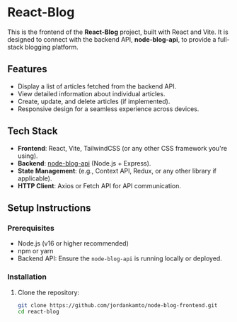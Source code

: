 # React-Blog

This is the frontend of the **React-Blog** project, built with React and Vite. It is designed to connect with the backend API, **node-blog-api**, to provide a full-stack blogging platform.

## Features

- Display a list of articles fetched from the backend API.
- View detailed information about individual articles.
- Create, update, and delete articles (if implemented).
- Responsive design for a seamless experience across devices.

## Tech Stack

- **Frontend**: React, Vite, TailwindCSS (or any other CSS framework you're using).
- **Backend**: [node-blog-api](https://github.com/jordankamto/node-blog-api) (Node.js + Express).
- **State Management**: (e.g., Context API, Redux, or any other library if applicable).
- **HTTP Client**: Axios or Fetch API for API communication.

## Setup Instructions

### Prerequisites

- Node.js (v16 or higher recommended)
- npm or yarn
- Backend API: Ensure the `node-blog-api` is running locally or deployed.

### Installation

1. Clone the repository:
   ```bash
   git clone https://github.com/jordankamto/node-blog-frontend.git
   cd react-blog
   ```
